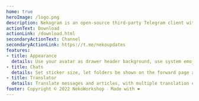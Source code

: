 ```yaml
---
home: true
heroImage: /logo.png
description: Nekogram is an open-source third-party Telegram client with not many but useful mods
actionText: Download
actionLink: /download.html
secondaryActionText: Channel
secondaryActionLink: https://t.me/nekoupdates
features:
- title: Appearance
  details: Use your avatar as drawer header background, use system emojis, let the status bar be transparent, and more.
- title: Chats
  details: Set sticker size, let folders be shown on the forward page and pause video automatically when switched to the background.
- title: Translator
  details: Translate messages and articles, with multiple translation engines to choose from.
footer: Copyright © 2022 NekoWorkshop ‧ Made with ❤️
---
```

